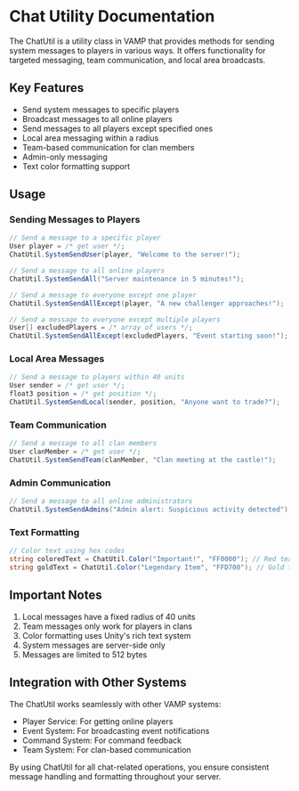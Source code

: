 # Chat Utility Documentation

The ChatUtil is a utility class in VAMP that provides methods for sending system messages to players in various ways. It offers functionality for targeted messaging, team communication, and local area broadcasts.

## Key Features

- Send system messages to specific players
- Broadcast messages to all online players
- Send messages to all players except specified ones
- Local area messaging within a radius
- Team-based communication for clan members
- Admin-only messaging
- Text color formatting support

## Usage

### Sending Messages to Players
```csharp
// Send a message to a specific player
User player = /* get user */;
ChatUtil.SystemSendUser(player, "Welcome to the server!");

// Send a message to all online players
ChatUtil.SystemSendAll("Server maintenance in 5 minutes!");

// Send a message to everyone except one player
ChatUtil.SystemSendAllExcept(player, "A new challenger approaches!");

// Send a message to everyone except multiple players
User[] excludedPlayers = /* array of users */;
ChatUtil.SystemSendAllExcept(excludedPlayers, "Event starting soon!");
```

### Local Area Messages
```csharp
// Send a message to players within 40 units
User sender = /* get user */;
float3 position = /* get position */;
ChatUtil.SystemSendLocal(sender, position, "Anyone want to trade?");
```

### Team Communication
```csharp
// Send a message to all clan members
User clanMember = /* get user */;
ChatUtil.SystemSendTeam(clanMember, "Clan meeting at the castle!");
```

### Admin Communication
```csharp
// Send a message to all online administrators
ChatUtil.SystemSendAdmins("Admin alert: Suspicious activity detected");
```

### Text Formatting
```csharp
// Color text using hex codes
string coloredText = ChatUtil.Color("Important!", "FF0000"); // Red text
string goldText = ChatUtil.Color("Legendary Item", "FFD700"); // Gold text
```

## Important Notes

1. Local messages have a fixed radius of 40 units
2. Team messages only work for players in clans
3. Color formatting uses Unity's rich text system
4. System messages are server-side only
5. Messages are limited to 512 bytes

## Integration with Other Systems

The ChatUtil works seamlessly with other VAMP systems:

- Player Service: For getting online players
- Event System: For broadcasting event notifications
- Command System: For command feedback
- Team System: For clan-based communication

By using ChatUtil for all chat-related operations, you ensure consistent message handling and formatting throughout your server.